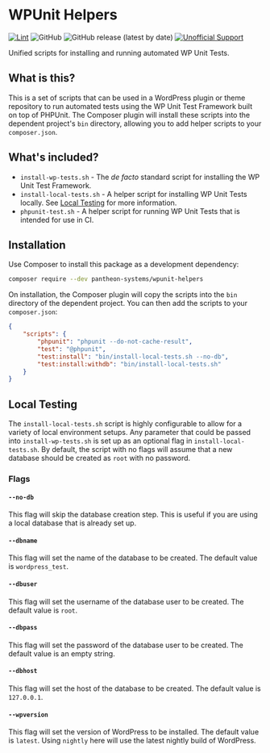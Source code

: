 # WPUnit Helpers
[![Lint](https://github.com/pantheon-systems/wpunit-helpers/actions/workflows/lint.yml/badge.svg)](https://github.com/pantheon-systems/wpunit-helpers/actions/workflows/lint.yml) ![GitHub](https://img.shields.io/github/license/pantheon-systems/wpunit-helpers) ![GitHub release (latest by date)](https://img.shields.io/github/v/release/pantheon-systems/wpunit-helpers) [![Unofficial Support](https://img.shields.io/badge/Pantheon-Unofficial%20Support-yellow?logo=pantheon&color=FFDC28)](https://docs.pantheon.io/oss-support-levels#unofficial-support)

Unified scripts for installing and running automated WP Unit Tests.

## What is this?

This is a set of scripts that can be used in a WordPress plugin or theme repository to run automated tests using the WP Unit Test Framework built on top of PHPUnit. The Composer plugin will install these scripts into the dependent project's `bin` directory, allowing you to add helper scripts to your `composer.json`.

## What's included?

* `install-wp-tests.sh` - The _de facto_ standard script for installing the WP Unit Test Framework.
* `install-local-tests.sh` - A helper script for installing WP Unit Tests locally. See [Local Testing](#local-testing) for more information.
* `phpunit-test.sh` - A helper script for running WP Unit Tests that is intended for use in CI.

## Installation

Use Composer to install this package as a development dependency:

```bash
composer require --dev pantheon-systems/wpunit-helpers
```

On installation, the Composer plugin will copy the scripts into the `bin` directory of the dependent project. You can then add the scripts to your `composer.json`:

```json
{
	"scripts": {
		"phpunit": "phpunit --do-not-cache-result",
		"test": "@phpunit",
		"test:install": "bin/install-local-tests.sh --no-db",
		"test:install:withdb": "bin/install-local-tests.sh"
	}
}
```

## Local Testing
The `install-local-tests.sh` script is highly configurable to allow for a variety of local environment setups. Any parameter that could be passed into `install-wp-tests.sh` is set up as an optional flag in `install-local-tests.sh`. By default, the script with no flags will assume that a new database should be created as `root` with no password.

### Flags

#### `--no-db`
This flag will skip the database creation step. This is useful if you are using a local database that is already set up.

#### `--dbname`
This flag will set the name of the database to be created. The default value is `wordpress_test`.

#### `--dbuser`
This flag will set the username of the database user to be created. The default value is `root`.

#### `--dbpass`
This flag will set the password of the database user to be created. The default value is an empty string.

#### `--dbhost`
This flag will set the host of the database to be created. The default value is `127.0.0.1`.

#### `--wpversion`
This flag will set the version of WordPress to be installed. The default value is `latest`. Using `nightly` here will use the latest nightly build of WordPress.
